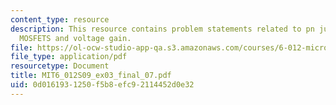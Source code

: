 ```yaml
---
content_type: resource
description: This resource contains problem statements related to pn junction diodes,
  MOSFETS and voltage gain.
file: https://ol-ocw-studio-app-qa.s3.amazonaws.com/courses/6-012-microelectronic-devices-and-circuits-spring-2009/0d0161931250f5b8efc92114452d0e32_MIT6_012S09_ex03_final_07.pdf
file_type: application/pdf
resourcetype: Document
title: MIT6_012S09_ex03_final_07.pdf
uid: 0d016193-1250-f5b8-efc9-2114452d0e32
---
```

